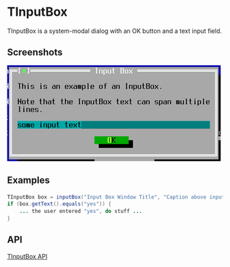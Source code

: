 TInputBox
=========

TInputBox is a system-modal dialog with an OK button and a text input
field.

Screenshots
-----------

![inputbox_1](uploads/41a3e4b9ef861cee043ab4432a5bbd5f/inputbox_1.png)

Examples
--------

```Java
TInputBox box = inputBox("Input Box Window Title", "Caption above input field");
if (box.getText().equals("yes")) {
    ... the user entered "yes", do stuff ...
}
```

API
---

[TInputBox API](https://jexer.sourceforge.io/apidocs/api/jexer/TInputBox.html)
